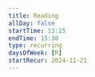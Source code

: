```yaml
---
title: Reading
allDay: false
startTime: 13:15
endTime: 15:30
type: recurring
daysOfWeek: [R]
startRecur: 2024-11-21
---
```

